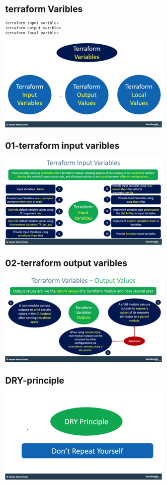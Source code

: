 # terraform Varibles
```
terraform input varibles 
terraform output varibles
terraform local varibles 
```
![img.png](img.png)

# 01-terraform input varibles
![img_1.png](img_1.png)

# 02-terraform output varibles
![img_2.png](img_2.png)
# DRY-principle
![img_3.png](img_3.png)